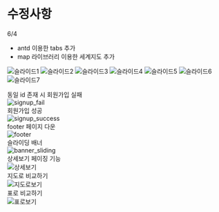 # 수정사항
6/4 
- antd 이용한 tabs 추가
- map 라이브러리 이용한 세계지도 추가




![슬라이드1](https://github.com/everydayday/K-digital-project1/assets/96685431/7cf89bab-c86a-4730-8b36-c1c977b85cdb)
![슬라이드2](https://github.com/everydayday/K-digital-project1/assets/96685431/d98c5042-5836-40ed-8070-3f258b719583)
![슬라이드3](https://github.com/everydayday/K-digital-project1/assets/96685431/5941d8f7-230a-4d80-988c-c59b56a3e764)
![슬라이드4](https://github.com/everydayday/K-digital-project1/assets/96685431/48b2c0b6-59b8-4f77-8569-dddeb8098dfd)
![슬라이드5](https://github.com/everydayday/K-digital-project1/assets/96685431/478f02dd-68fe-4ce9-a29c-8f0ba64b5fbb)
![슬라이드6](https://github.com/everydayday/K-digital-project1/assets/96685431/37dae463-f57f-48fc-9f86-da82b1bb33cf)
![슬라이드7](https://github.com/everydayday/K-digital-project1/assets/96685431/dbe7304d-d42c-4cd8-ab18-c5fe0dbb337a)

동일 id 존재 시 회원가입 실패 <br/>
![signup_fail](https://github.com/everydayday/K-digital-project1/assets/96685431/a0fcf6d5-0787-43be-ba85-bd80dab0a2da) <br/>
회원가입 성공 <br/>
![signup_success](https://github.com/everydayday/K-digital-project1/assets/96685431/3de603eb-b9b2-4711-b30e-20603237cd50) <br/>
footer 페이지 다운 <br/>
![footer](https://github.com/everydayday/K-digital-project1/assets/96685431/7f709507-98f6-45bd-9f41-77ed43cc36ce) <br/>
슬라이딩 배너 <br/>
![banner_sliding](https://github.com/everydayday/K-digital-project1/assets/96685431/b5ab64b5-0130-4237-9a0d-e6ab0072e740) <br/>
상세보기 페이징 기능 <br/>
![상세보기](https://github.com/everydayday/K-digital-project1/assets/96685431/6905817a-befd-4a8c-809a-bbb80d267ec3) <br/>
지도로 비교하기 <br/>
![지도로보기](https://github.com/everydayday/K-digital-project1/assets/96685431/02c89681-007e-4836-81ba-a3cae974fc14) <br/>
표로 비교하기 <br/>
![표로보기](https://github.com/everydayday/K-digital-project1/assets/96685431/56b4da25-8da8-4422-9917-757898fa4a02) <br/>
 
